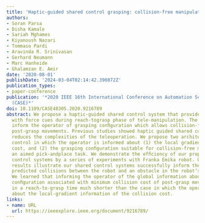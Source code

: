 ```yaml
---
title: 'Haptic-guided shared control grasping: collision-free manipulation'
authors:
- Soran Parsa
- Disha Kamale
- Sariah Mghames
- Kiyanoush Nazari
- Tommaso Pardi
- Aravinda R. Srinivasan
- Gerhard Neumann
- Marc Hanheide
- Ghalamzan E. Amir
date: '2020-08-01'
publishDate: '2024-03-04T02:14:42.390872Z'
publication_types:
- paper-conference
publication: '*2020 IEEE 16th International Conference on Automation Science and Engineering
  (CASE)*'
doi: 10.1109/CASE48305.2020.9216789
abstract: We propose a haptic-guided shared control system that provides an operator
  with force cues during reach-tograsp phase of tele-manipulation. The force cues
  inform the operator of grasping conﬁguration which allows collision-free autonomous
  post-grasp movements. Previous studies showed haptic guided shared control signiﬁcantly
  reduces the complexities of the teleoperation. We propose two architectures of shared
  control in which the operator is informed about (1) the local gradient of the collision
  cost, and (2) the grasping conﬁguration suitable for collision-free movements of
  an aimed pick-andplace task. We demonstrate the efﬁciency of our proposed shared
  control systems by a series of experiments with Franka Emika robot. Our experimental
  results illustrate our shared control systems successfully inform the operator of
  predicted collisions between the robot and an obstacle in the robot’s workspace.
  We learned that informing the operator of the global information about the grasping
  conﬁguration associated with minimum collision cost of post-grasp movements results
  in a reach-to-grasp time much shorter than the case in which the operator is informed
  about the local-gradient information of the collision cost.
links:
- name: URL
  url: https://ieeexplore.ieee.org/document/9216789/
---
```

